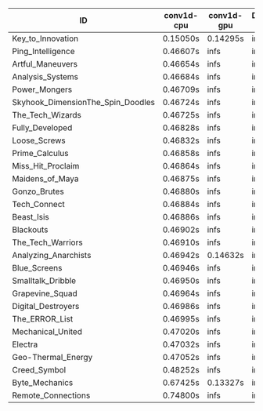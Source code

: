 |ID|conv1d-cpu|conv1d-gpu|DWSPConv2D-gpu|gemm-gpu|avg|
|-|-|-|-|-|-|
|Key_to_Innovation|0.15050s|0.14295s|infs|2.56450s|infs|
|Ping_Intelligence|0.46607s|infs|infs|4.47336s|infs|
|Artful_Maneuvers|0.46654s|infs|infs|4.48144s|infs|
|Analysis_Systems|0.46684s|infs|infs|4.49356s|infs|
|Power_Mongers|0.46709s|infs|infs|4.64503s|infs|
|Skyhook_DimensionThe_Spin_Doodles|0.46724s|infs|infs|4.47212s|infs|
|The_Tech_Wizards|0.46725s|infs|infs|4.83435s|infs|
|Fully_Developed|0.46828s|infs|infs|4.43477s|infs|
|Loose_Screws|0.46832s|infs|infs|4.68069s|infs|
|Prime_Calculus|0.46858s|infs|infs|4.45494s|infs|
|Miss_Hit_Proclaim|0.46864s|infs|infs|4.44315s|infs|
|Maidens_of_Maya|0.46875s|infs|infs|4.54703s|infs|
|Gonzo_Brutes|0.46880s|infs|infs|4.46100s|infs|
|Tech_Connect|0.46884s|infs|infs|4.47319s|infs|
|Beast_Isis|0.46886s|infs|infs|4.61139s|infs|
|Blackouts|0.46902s|infs|infs|4.44235s|infs|
|The_Tech_Warriors|0.46910s|infs|infs|4.58230s|infs|
|Analyzing_Anarchists|0.46942s|0.14632s|infs|4.44809s|infs|
|Blue_Screens|0.46946s|infs|infs|4.45794s|infs|
|Smalltalk_Dribble|0.46950s|infs|infs|4.43752s|infs|
|Grapevine_Squad|0.46964s|infs|infs|4.44941s|infs|
|Digital_Destroyers|0.46986s|infs|infs|4.48246s|infs|
|The_ERROR_List|0.46995s|infs|infs|4.44512s|infs|
|Mechanical_United|0.47020s|infs|infs|4.44958s|infs|
|Electra|0.47032s|infs|infs|4.51757s|infs|
|Geo-Thermal_Energy|0.47052s|infs|infs|4.46102s|infs|
|Creed_Symbol|0.48252s|infs|infs|4.56761s|infs|
|Byte_Mechanics|0.67425s|0.13327s|infs|4.50460s|infs|
|Remote_Connections|0.74800s|infs|infs|4.61506s|infs|
